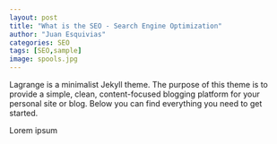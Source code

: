 ```yaml
---
layout: post
title: "What is the SEO - Search Engine Optimization"
author: "Juan Esquivias"
categories: SEO
tags: [SEO,sample]
image: spools.jpg
---
```


Lagrange is a minimalist Jekyll theme. The purpose of this theme is to provide a simple, clean, content-focused blogging platform for your personal site or blog. Below you can find everything you need to get started.

Lorem ipsum

